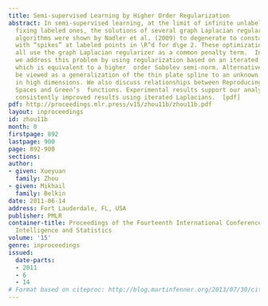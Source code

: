 ```yaml
---
title: Semi-supervised Learning by Higher Order Regularization
abstract: In semi-supervised learning, at the limit of infinite unlabeled points while
  fixing labeled ones, the solutions of several graph Laplacian regularization based
  algorithms were shown by Nadler et al. (2009) to degenerate to constant functions
  with “spikes” at labeled points in \R^d for d\ge 2. These optimization problems
  all use the graph Laplacian regularizer as a common penalty term.  In this paper,
  we address this problem by using regularization based on an iterated Laplacian,
  which is equivalent to a higher  order Sobolev semi-norm. Alternatively, it can
  be viewed as a generalization of the thin plate spline to an unknown submanifold
  in high dimensions. We also discuss relationships between Reproducing Kernel Hilbert
  Spaces and Green’s  functions. Experimental results support our analysis by showing
  consistently improved results using iterated Laplacians.  [pdf]
pdf: http://proceedings.mlr.press/v15/zhou11b/zhou11b.pdf
layout: inproceedings
id: zhou11b
month: 0
firstpage: 892
lastpage: 900
page: 892-900
sections: 
author:
- given: Xueyuan
  family: Zhou
- given: Mikhail
  family: Belkin
date: 2011-06-14
address: Fort Lauderdale, FL, USA
publisher: PMLR
container-title: Proceedings of the Fourteenth International Conference on Artificial
  Intelligence and Statistics
volume: '15'
genre: inproceedings
issued:
  date-parts:
  - 2011
  - 6
  - 14
# Format based on citeproc: http://blog.martinfenner.org/2013/07/30/citeproc-yaml-for-bibliographies/
---
```

